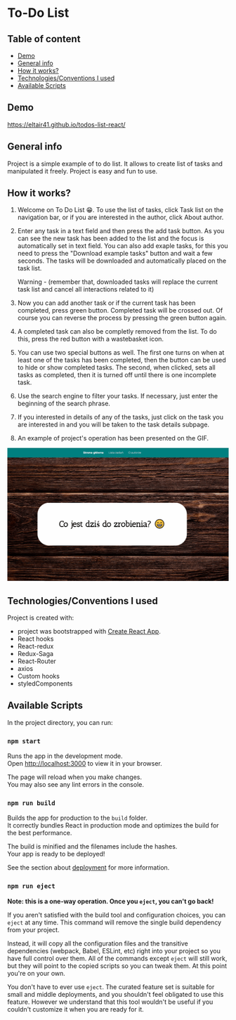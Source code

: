 # To-Do List

## Table of content
- [Demo](#Demo)
- [General info](#general-info)
- [How it works?](#how-it-works)
- [Technologies/Conventions I used](#TechnologiesConventions-I-used)
- [Available Scripts](#available-scripts)

## Demo
https://eltair41.github.io/todos-list-react/

## General info
Project is a simple example of to do list. It allows to create list of tasks and manipulated it freely. Project is easy and fun to use.
## How it works?
1. Welcome on To Do List 😁. 
To use the list of tasks, click Task list on the navigation bar, or if you are interested in the author, click About author.

2. Enter any task in a text field and then press the add task button.
As you can see the new task has been added to the list and the focus is automatically set in text field. You can also add exaple tasks, for this you need to press the "Download example tasks" button and wait a few seconds. The tasks will be downloaded and automatically placed on the task list.

    Warning - (remember that, downloaded tasks will replace the current task list and cancel all interactions related to it)

3. Now you can add another task or if the current task has been completed, press green button. Completed task will be crossed out. Of course you can reverse the process by pressing the green button again.

4. A completed task can also be completly removed from the list. To do this, press the red button with a wastebasket icon.

5. You can use two special buttons as well. The first one turns on when at least one of the tasks has been completed, then the button can be used to hide or show completed tasks.
The second, when clicked, sets all tasks as completed, then it is turned off until there is one incomplete task.

6. Use the search engine to filter your tasks. If necessary, just enter the beginning of the search phrase.

7. If you interested in details of any of the tasks, just click on the task you are interested in and you will be taken to the task details subpage.

8. An example of project's operation has been presented on the GIF.

![To-do-list-react-gif](How_it_works_TDL.gif)

## Technologies/Conventions I used
Project is created with:
-  project was bootstrapped with [Create React App](https://github.com/facebook/create-react-app).
- React hooks
- React-redux
- Redux-Saga
- React-Router
- axios
- Custom hooks
- styledComponents
## Available Scripts

In the project directory, you can run:

### `npm start`

Runs the app in the development mode.\
Open [http://localhost:3000](http://localhost:3000) to view it in your browser.

The page will reload when you make changes.\
You may also see any lint errors in the console.

### `npm run build`

Builds the app for production to the `build` folder.\
It correctly bundles React in production mode and optimizes the build for the best performance.

The build is minified and the filenames include the hashes.\
Your app is ready to be deployed!

See the section about [deployment](https://facebook.github.io/create-react-app/docs/deployment) for more information.

### `npm run eject`

**Note: this is a one-way operation. Once you `eject`, you can't go back!**

If you aren't satisfied with the build tool and configuration choices, you can `eject` at any time. This command will remove the single build dependency from your project.

Instead, it will copy all the configuration files and the transitive dependencies (webpack, Babel, ESLint, etc) right into your project so you have full control over them. All of the commands except `eject` will still work, but they will point to the copied scripts so you can tweak them. At this point you're on your own.

You don't have to ever use `eject`. The curated feature set is suitable for small and middle deployments, and you shouldn't feel obligated to use this feature. However we understand that this tool wouldn't be useful if you couldn't customize it when you are ready for it.
